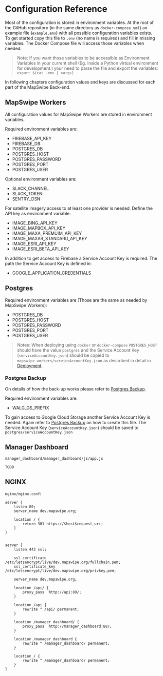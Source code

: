 # Configuration Reference

Most of the configuration is stored in environment variables.
At the root of the GitHub repository (in the same directory as `docker-compose.yml`) an example file (`example.env`) with all possible configuration variables exists. To get started copy this file to `.env` (no name is required) and fill in missing variables. The Docker Compose file will access those variables when needed.

> Note: If you want those variables to be accessible as Environment Variables in your current shell (Eg. Inside a Python virtual environment for development.) your need to parse the file and export the variables: `export $(cat .env | xargs)`

In following chapters configuration values and keys are discussed for each part of the MapSwipe Back-end.


## MapSwipe Workers

All configuration values for MapSwipe Workers are stored in environment variables.

Required environment variables are:
- FIREBASE_API_KEY
- FIREBASE_DB
- POSTGRES_DB
- POSTGRES_HOST
- POSTGRES_PASSWORD
- POSTGRES_PORT
- POSTGRES_USER

Optional environment variables are:
- SLACK_CHANNEL
- SLACK_TOKEN
- SENTRY_DSN

For satellite imagery access to at least one provider is needed. Define the API key as environment variable:
- IMAGE_BING_API_KEY
- IMAGE_MAPBOX_API_KEY
- IMAGE_MAXA_PREMUIM_API_KEY
- IMAGE_MAXAR_STANDARD_API_KEY
- IMAGE_ESRI_API_KEY
- IMAGE_ESRI_BETA_API_KEY

In addition to get access to Firebase a Service Account Key is required.
The path the Service Account Key is defined in:
- GOOGLE_APPLICATION_CREDENTIALS


## Postgres

Required environment variables are (Those are the same as needed by MapSwipe Workers):
- POSTGRES_DB
- POSTGRES_HOST
- POSTGRES_PASSWORD
- POSTGRES_PORT
- POSTGRES_USER

> Notes: When deploying using `docker` or `docker-compose` `POSTGRES_HOST` should have the value `postgres` and the Service Account Key (`serviceAccountKey.json`) should be copied to `mapswipe_workers/serviceAccountKey.json` as described in detail in [Deployment](deployment.md).


### Postgres Backup

On details of how the back-up works please refer to [Postgres Backup](backup.md).

Required environment variables are:
- WALG_GS_PREFIX

To gain access to Google Cloud Storage another Service Account Key is needed. Again refer to [Postgres Backup](backup.md) on how to create this file.
The Service Account Key (`serviceAccountKey.json`) should be saved to `postgres/serviceAccountKey.json`


## Manager Dashboard

`manager_dashboard/manager_dashboard/js/app.js`

```
TODO
```


## NGINX

`nginx/nginx.conf`:

```
server {
    listen 80;
    server_name dev.mapswipe.org;

    location / {
        return 301 https://$host$request_uri;
    }
}


server {
    listen 443 ssl;

    ssl_certificate /etc/letsencrypt/live/dev.mapswipe.org/fullchain.pem;
    ssl_certificate_key /etc/letsencrypt/live/dev.mapswipe.org/privkey.pem;

    server_name dev.mapswipe.org;

    location /api/ {
        proxy_pass  http://api:80/;
    }

    location /api {
        rewrite ^ /api/ permanent;
    }

    location /manager_dashboard/ {
        proxy_pass  http://manager_dashboard:80/;
    }

    location /manager_dashboard {
        rewrite ^ /manager_dashboard/ permanent;
    }

    location / {
        rewrite ^ /manager_dashboard/ permanent;
    }
}
```
